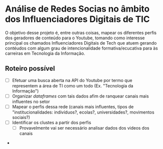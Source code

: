 # Análise de Redes Socias no âmbito dos Influenciadores Digitais de TIC
O objetivo desse projeto é, entre outras coisas, mapear os diferentes perfis dos geradores de conteúdo para o Youtube, tomando como interesse principal
os chamados Influenciadores Digitais de Tech que atuem gerando contéudos com algum grau de intencionalidade formativa/ecucativa para às carreiras em 
Tecnologia da Informação.

## Roteiro possível

- [ ] Efetuar uma busca aberta na API do Youtube por termo que representem a área de TI como um todo (Ex. "Tecnologia da Informação")
- [ ] Organizar *dataframes* com tais dados afim de ranquear canais mais influentes no setor
- [ ] Mapear o perfis dessa rede (canais mais influentes, tipos de "institucionalidades: indivíduos?, ecolas?, universidades?, movimentos sociais?)
- [ ] Identificar os clustes a partir dos perfis
    - [ ] Provavelmente vai ser necessário analisar dados dos videos dos canais
- 